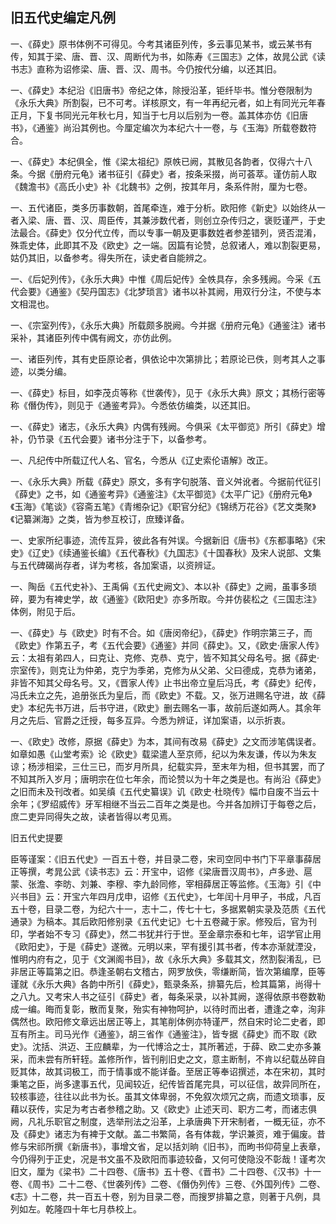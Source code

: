## 旧五代史编定凡例

一、《薛史》原书体例不可得见。今考其诸臣列传，多云事见某书，或云某书有传，知其于梁、唐、晋、汉、周断代为书，如陈寿《三国志》之体，故晁公武《读书志》直称为诏修梁、唐、晋、汉、周书。今仍按代分编，以还其旧。

一、《薛史》本纪沿《旧唐书》帝纪之体，除授沿革，钜纤毕书。惟分卷限制为《永乐大典》所割裂，已不可考。详核原文，有一年再纪元者，如上有同光元年春正月，下复书同光元年秋七月，知当于七月以后别为一卷。盖其体亦仿《旧唐书》，《通鉴》尚沿其例也。今厘定编次为本纪六十一卷，与《玉海》所载卷数符合。

一、《薛史》本纪俱全，惟《梁太祖纪》原帙已阙，其散见各韵者，仅得六十八条。今据《册府元龟》诸书征引《薛史》者，按条采掇，尚可荟萃。谨仿前人取《魏澹书》《高氏小史》补《北魏书》之例，按其年月，条系件附，厘为七卷。

一、五代诸臣，类多历事数朝，首尾牵连，难于分析。欧阳修《新史》以始终从一者入梁、唐、晋、汉、周臣传，其兼涉数代者，则创立杂传归之，褒贬谨严，于史法最合。《薛史》仅分代立传，而以专事一朝及更事数姓者参差错列，贤否混淆，殊乖史体，此即其不及《欧史》之一端。因篇有论赞，总叙诸人，难以割裂更易，姑仍其旧，以备参考。得失所在，读史者自能辨之。

一、《后妃列传》，《永乐大典》中惟《周后妃传》全帙具存，余多残阙。今采《五代会要》《通鉴》《契丹国志》《北梦琐言》诸书以补其阙，用双行分注，不使与本文相混也。

一、《宗室列传》，《永乐大典》所载颇多脱阙。今并据《册府元龟》《通鉴注》诸书采补，其诸臣列传中偶有阙文，亦仿此例。

一、诸臣列传，其有史臣原论者，俱依论中次第排比；若原论已佚，则考其人之事迹，以类分编。

一、《薛史》标目，如李茂贞等称《世袭传》，见于《永乐大典》原文；其杨行密等称《僭伪传》，则见于《通鉴考异》。今悉依仿编类，以还其旧。

一、《薛史》诸志，《永乐大典》内偶有残阙。今俱采《太平御览》所引《薛史》增补，仍节录《五代会要》诸书分注于下，以备参考。

一、凡纪传中所载辽代人名、官名，今悉从《辽史索伦语解》改正。

一、《永乐大典》所载《薛史》原文，多有字句脱落、音义舛讹者。今据前代征引《薛史》之书，如《通鉴考异》《通鉴注》《太平御览》《太平广记》《册府元龟》《玉海》《笔谈》《容斋五笔》《青缃杂记》《职官分纪》《锦绣万花谷》《艺文类聚》《记纂渊海》之类，皆为参互校订，庶臻详备。

一、史家所纪事迹，流传互异，彼此各有舛误。今据新旧《唐书》《东都事略》《宋史》《辽史》《续通鉴长编》《五代春秋》《九国志》《十国春秋》及宋人说部、文集与五代碑碣尚存者，详为考核，各加案语，以资辨证。

一、陶岳《五代史补》、王禹偁《五代史阙文》、本以补《薛史》之阙，虽事多琐碎，要为有裨史学，故《通鉴》《欧阳史》亦多所取。今并仿裴松之《三国志注》体例，附见于后。

一、《薛史》与《欧史》时有不合。如《唐闵帝纪》，《薛史》作明宗第三子，而《欧史》作第五子，考《五代会要》《通鉴》并同《薛史》。又，《欧史·唐家人传》云：太祖有弟四人，曰克让、克修、克恭、克宁，皆不知其父母名号。据《薛史·宗室传》，则克让为仲弟，克宁为季弟，克修为从父弟、父曰德成，克恭为诸弟，非皆不知其父母名号。又，《晋家人传》止书出帝立皇后冯氏，考《薛史》纪传，冯氏未立之先，追册张氏为皇后，而《欧史》不载。又，张万进赐名守进，故《薛史》本纪先书万进，后书守进，《欧史》删去赐名一事，故前后遂如两人。其余年月之先后、官爵之迁授，每多互异。今悉为辨证，详加案语，以示折衷。

一、《欧史》改修，原据《薛史》为本，其间有改易《薛史》之文而涉笔偶误者。如章如愚《山堂考索》论《欧史》载梁遣人至京师，纪以为朱友谦，传以为朱友谅；杨涉相梁，三仕三已，而岁月所具，纪载实异，至末年为相，但书其罢，而了不知其所入岁月；唐明宗在位七年余，而论赞以为十年之类是也。有尚沿《薛史》之旧而未及刊改者。如吴缜《五代史纂误》讥《欧史·杜晓传》幅巾自废不当云十余年；《罗绍威传》牙军相继不当云二百年之类是也。今并各加辨订于每卷之后，庶二吏异同得失之故，读者皆得以考见焉。

旧五代史提要

臣等谨案：《旧五代史》一百五十卷，并目录二卷，宋司空同中书门下平章事薛居正等撰，考晁公武《读书志》云：开宝中，诏修《梁唐晋汉周书》，卢多逊、扈蒙、张澹、李昉、刘兼、李穆、李九龄同修，宰相薛居正等监修。《玉海》引《中兴书目》云：开宝六年四月戊申，诏修《五代史》，七年闰十月甲子，书成，凡百五十卷，目录二卷，为纪六十一，志十二，传七十七，多据累朝实录及范质《五代通录》为稿本。其后欧阳修别录《五代史记》七十五卷藏于家。修殁后，官为刊印，学者始不专习《薛史》，然二书犹并行于世。至金章宗泰和七年，诏学官止用《欧阳史》，于是《薛史》遂微。元明以来，罕有援引其书者，传本亦渐就湮没，惟明内府有之，见于《文渊阁书目》，故《永乐大典》多载其文，然割裂淆乱，已非居正等篇第之旧。恭逢圣朝右文稽古，网罗放佚，零缣断简，皆次第编摩，臣等谨就《永乐大典》各韵中所引《薛史》，甄录条系，排纂先后，检其篇第，尚得十之八九。又考宋人书之征引《薛史》者，每条采录，以补其阙，遂得依原书卷数勒成一编。晦而复彰，散而复聚，殆实有神物呵护，以待时而出者，遭逢之幸，洵非偶然也。欧阳修文章远出居正等上，其笔削体例亦特谨严，然自宋时论二史者，即互有所主。司马光作《通鉴》，胡三省作《通鉴注》，皆专据《薛史》而不取《欧史》。沈括、洪迈、王应麟辈，为一代博洽之士，其所著述，于薛、欧二史亦多兼采，而未尝有所轩轾。盖修所作，皆刊削旧史之文，意主断制，不肯以纪载丛碎自贬其体，故其词极工，而于情事或不能详备。至居正等奉诏撰述，本在宋初，其时秉笔之臣，尚多逮事五代，见闻较近，纪传皆首尾完具，可以征信，故异同所在，较核事迹，往往以此书为长。虽其文体卑弱，不免叙次烦冗之病，而遗文琐事，反藉以获传，实足为考古者参稽之助。又《欧史》止述天司、职方二考，而诸志俱阙，凡礼乐职官之制度，选举刑法之沿革，上承唐典下开宋制者，一概无征，亦不及《薛史》诸志为有裨于文献。盖二书繁简，各有体裁，学识兼资，难于偏废。昔修与宋祁所撰《新唐书》，事增文省，足以括刘晌《旧书》，而昫书仰荷皇上表章，今仍得列于正史，况是书文虽不及欧阳而事迹较备，又何可使隐没不彰哉！谨考次旧文，厘为《梁书》二十四卷、《唐书》五十卷、《晋书》二十四卷、《汉书》十一卷、《周书》二十二卷、《世袭列传》二卷、《僭伪列传》三卷、《外国列传》二卷、《志》十二卷，共一百五十卷，别为目录二卷，而搜罗排纂之意，则著于凡例，具列如左。乾隆四十年七月恭校上。

